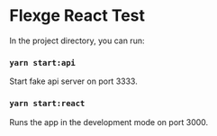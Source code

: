 # Flexge React Test

In the project directory, you can run:

### `yarn start:api`

Start fake api server on port 3333.

### `yarn start:react`

Runs the app in the development mode on port 3000.
